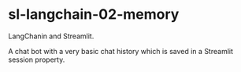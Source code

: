 # sl-langchain-02-memory

LangChanin and Streamlit.

A chat bot with a very basic chat history which is saved in a Streamlit session property.
